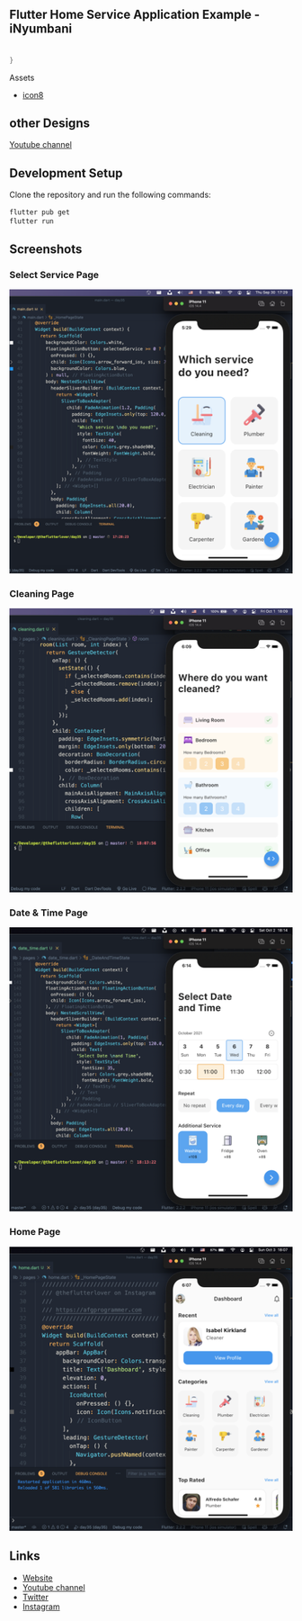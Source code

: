 ## Flutter Home Service Application Example - iNyumbani

```dart

}
```

Assets 
* [icon8](https://icons8.com)

## other Designs
[Youtube channel](https://youtube.com/afgprogrammer)


## Development Setup
Clone the repository and run the following commands:
```
flutter pub get
flutter run
```

## Screenshots
### Select Service Page
<img src="assets/screenshots/select-service-page.png" />

### Cleaning Page
<img src="assets/screenshots/cleaning-page.png" />

### Date & Time Page
<img src="assets/screenshots/date-and-time-page.png" />

### Home Page
<img src="assets/screenshots/home-page.png" />

## Links

* [Website]()
* [Youtube channel](https://youtube.com/karios)
* [Twitter](https://twitter.com/karios)
* [Instagram](https://instagram.com/karios254)
